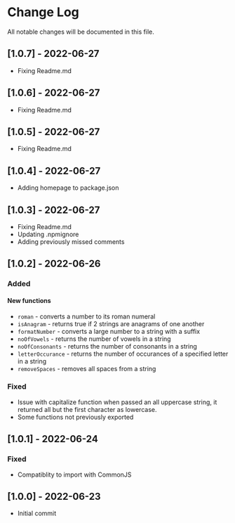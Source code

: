 
# Change Log
All notable changes will be documented in this file.

## [1.0.7] - 2022-06-27
* Fixing Readme.md

## [1.0.6] - 2022-06-27
* Fixing Readme.md

## [1.0.5] - 2022-06-27
* Fixing Readme.md

## [1.0.4] - 2022-06-27
* Adding homepage to package.json

## [1.0.3] - 2022-06-27
* Fixing Readme.md
* Updating .npmignore
* Adding previously missed comments
 
## [1.0.2] - 2022-06-26
 
### Added
#### New functions
* `roman` - converts a number to its roman numeral
* `isAnagram` - returns true if 2 strings are anagrams of one another
* `formatNumber` - converts a large number to a string with a suffix
* `noOfVowels` - returns the number of vowels in a string
* `noOfConsonants` - returns the number of consonants in a string
* `letterOccurance` - returns the number of occurances of a specified letter in a string
* `removeSpaces` - removes all spaces from a string
  
### Fixed
- Issue with capitalize function when passed an all uppercase string, it returned all but the first character  as lowercase.
- Some functions not previously exported
 
## [1.0.1] - 2022-06-24
 
### Fixed
- Compatiblity to import with CommonJS
 
## [1.0.0] - 2022-06-23
- Initial commit
 